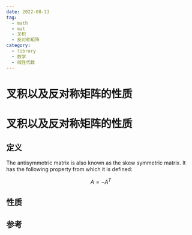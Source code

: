 ```yaml
---
date: 2022-08-13
tag:
  - math
  - mat
  - 叉积
  - 反对称矩阵
category:
  - library
  - 数学
  - 线性代数
---
```


# 叉积以及反对称矩阵的性质

# 叉积以及反对称矩阵的性质


## 定义

The antisymmetric matrix is also known as the skew symmetric matrix. It has the following property from which it is defined:


$$
A=-A^T
$$


## 性质



## 参考
